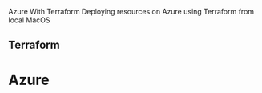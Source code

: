Azure With Terraform
Deploying resources on Azure using Terraform from local MacOS

## Terraform


# Azure
